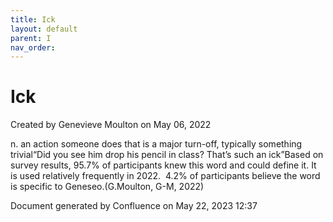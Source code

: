 ```yaml
---
title: Ick
layout: default
parent: I
nav_order:
---
```


# Ick

Created by  Genevieve Moulton on May 06, 2022

n. an action someone does that is a major turn-off, typically something trivial“Did you see him drop his pencil in class? That’s such an ick”Based on survey results, 95.7% of participants knew this word and could define it. It is used relatively frequently in 2022.  4.2% of participants believe the word is specific to Geneseo.(G.Moulton, G-M, 2022)

Document generated by Confluence on May 22, 2023 12:37


